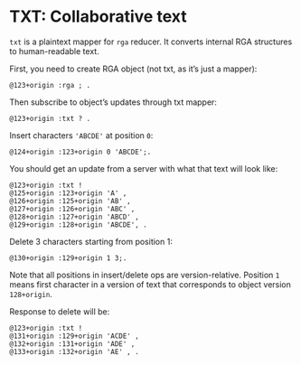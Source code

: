 # TXT: Collaborative text

`txt` is a plaintext mapper for `rga` reducer. It converts internal RGA structures to human-readable text.

First, you need to create RGA object (not txt, as it’s just a mapper):

    @123+origin :rga ; .

Then subscribe to object’s updates through txt mapper:

    @123+origin :txt ? .

Insert characters `'ABCDE'` at position `0`:

    @124+origin :123+origin 0 'ABCDE';.

You should get an update from a server with what that text will look like:

    @123+origin :txt !
    @125+origin :123+origin 'A' ,
    @126+origin :125+origin 'AB' ,
    @127+origin :126+origin 'ABC' ,
    @128+origin :127+origin 'ABCD' ,
    @129+origin :128+origin 'ABCDE', .

Delete 3 characters starting from position 1:

    @130+origin :129+origin 1 3;.

Note that all positions in insert/delete ops are version-relative. Position `1` means first character in a version of text that corresponds to object version `128+origin`.

Response to delete will be:

    @123+origin :txt !
    @131+origin :129+origin 'ACDE' ,
    @132+origin :131+origin 'ADE' ,
    @133+origin :132+origin 'AE' , .